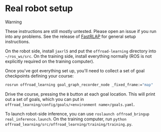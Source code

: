 # Real robot setup
> [!WARNING]  
> These instructions are still mostly untested. Please open an issue if you run into any problems.
See the release of [FastRLAP](https://github.com/kylestach/fastrlap-release/) for general setup instructions.

On the robot side, install `jaxrl5` and put the `offroad-learning` directory into `~/ros_ws/src`. On the training side, install everything normally (ROS is not explicitly required on the training computer).

Once you've got everything set up, you'll need to collect a set of goal checkpoints defining your course:
```bash
rosrun offroad_learning goal_graph_recorder_node _fixed_frame:="map"
```
Drive the course, pressing the `B` button at each goal location. This will print out a set of goals, which you can put in `offroad_learning/config/goals/<environment name>/goals.yaml`.

To launch robot-side inference, you can use `roslaunch offroad_bringup real_inference.launch`. On the training computer, run `python offroad_learning/src/offroad_learning/training/training.py`.